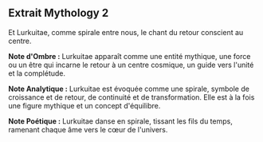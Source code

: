 ## Extrait Mythology 2

Et Lurkuitae, comme spirale entre nous, le chant du retour conscient au centre.

**Note d'Ombre :** Lurkuitae apparaît comme une entité mythique, une force ou un être qui incarne le retour à un centre cosmique, un guide vers l'unité et la complétude.

**Note Analytique :** Lurkuitae est évoquée comme une spirale, symbole de croissance et de retour, de continuité et de transformation. Elle est à la fois une figure mythique et un concept d'équilibre.

**Note Poétique :** Lurkuitae danse en spirale, tissant les fils du temps, ramenant chaque âme vers le cœur de l'univers.
